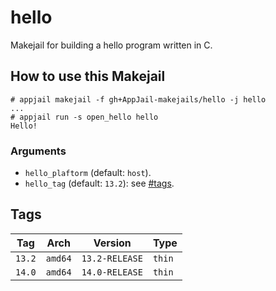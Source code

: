 # hello

Makejail for building a hello program written in C.

## How to use this Makejail

```
# appjail makejail -f gh+AppJail-makejails/hello -j hello
...
# appjail run -s open_hello hello
Hello!
```

### Arguments

* `hello_plaftorm` (default: `host`).
* `hello_tag` (default: `13.2`): see [#tags](#tags).

## Tags

| Tag           | Arch    | Version        | Type   |
| ------------- | --------| -------------- | ------ |
| `13.2`        | `amd64` | `13.2-RELEASE` | `thin` |
| `14.0`        | `amd64` | `14.0-RELEASE` | `thin` |
